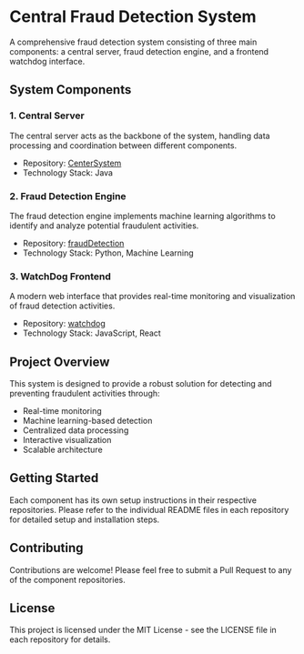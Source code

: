 # Central Fraud Detection System

A comprehensive fraud detection system consisting of three main components: a central server, fraud detection engine, and a frontend watchdog interface.

## System Components

### 1. Central Server

The central server acts as the backbone of the system, handling data processing and coordination between different components.

- Repository: [CenterSystem](https://github.com/Devarshi2285/CenterSystem)
- Technology Stack: Java

### 2. Fraud Detection Engine

The fraud detection engine implements machine learning algorithms to identify and analyze potential fraudulent activities.

- Repository: [fraudDetection](https://github.com/kavangajera/fraudDetection)
- Technology Stack: Python, Machine Learning

### 3. WatchDog Frontend

A modern web interface that provides real-time monitoring and visualization of fraud detection activities.

- Repository: [watchdog](https://github.com/pranjal-yadav05/watchdog)
- Technology Stack: JavaScript, React

## Project Overview

This system is designed to provide a robust solution for detecting and preventing fraudulent activities through:

- Real-time monitoring
- Machine learning-based detection
- Centralized data processing
- Interactive visualization
- Scalable architecture

## Getting Started

Each component has its own setup instructions in their respective repositories. Please refer to the individual README files in each repository for detailed setup and installation steps.

## Contributing

Contributions are welcome! Please feel free to submit a Pull Request to any of the component repositories.

## License

This project is licensed under the MIT License - see the LICENSE file in each repository for details.
